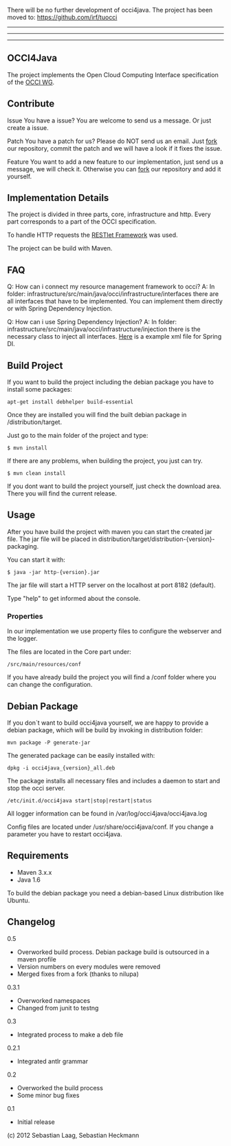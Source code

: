 There will be no further development of occi4java. The project has been moved to:
https://github.com/irf/tuocci





---------------------------------------------------------------------------------------------------
---------------------------------------------------------------------------------------------------
---------------------------------------------------------------------------------------------------


OCCI4Java
---------

The project implements the Open Cloud Computing Interface specification of the [OCCI WG](http://www.occi-wg.org).

Contribute
----------

Issue
You have a issue? You are welcome to send us a message. Or just create a issue.

Patch
You have a patch for us? Please do NOT send us an email. Just [fork](http://help.github.com/fork-a-repo/) our repository, commit the patch and we will have a look if it fixes the issue.

Feature
You want to add a new feature to our implementation, just send us a message, we will check it. Otherwise you can [fork](http://help.github.com/fork-a-repo/) our repository and add it yourself.

Implementation Details
----------------------

The project is divided in three parts, core, infrastructure and http. Every part corresponds to a part of the OCCI specification.

To handle HTTP requests the [RESTlet Framework](http://www.restlet.org) was used.

The project can be build with Maven.


FAQ
---

Q: How can i connect my resource management framework to occi?
A: In folder: infrastructure/src/main/java/occi/infrastructure/interfaces there are all interfaces that have to be implemented. You can implement them directly or with Spring Dependency Injection.

Q: How can i use Spring Dependency Injection?
A: In folder: infrastructure/src/main/java/occi/infrastructure/injection there is the necessary class to inject all interfaces.
[Here](https://github.com/occi4java/libvirt4occi/blob/master/src/main/resources/beans.xml) is a example xml file for Spring DI.

Build Project
-------------

If you want to build the project including the debian package you have to install some packages:

    apt-get install debhelper build-essential

Once they are installed you will find the built debian package in /distribution/target.


Just go to the main folder of the project and type:
    
    $ mvn install

If there are any problems, when building the project, you just can try.

    $ mvn clean install

If you dont want to build the project yourself, just check the download area. There you will find the current release.


Usage
-----

After you have build the project with maven you can start the created jar file. The jar file will be placed in distribution/target/distribution-{version}-packaging.

You can start it with:

    $ java -jar http-{version}.jar

The jar file will start a HTTP server on the localhost at port 8182 (default).

Type "help" to get informed about the console.

### Properties

In our implementation we use property files to configure the webserver and the logger.

The files are located in the Core part under:

    /src/main/resources/conf

If you have already build the project you will find a /conf folder where you can change the configuration.

Debian Package
--------------

If you don´t want to build occi4java yourself, we are happy to provide a debian package, which will be build by invoking in distribution folder:

    mvn package -P generate-jar

The generated package can be easily installed with:

    dpkg -i occi4java_{version}_all.deb

The package installs all necessary files and includes a daemon to start and stop the occi server.

    /etc/init.d/occi4java start|stop|restart|status

All logger information can be found in /var/log/occi4java/occi4java.log

Config files are located under /usr/share/occi4java/conf. If you change a parameter you have to restart occi4java.

Requirements
------------

* Maven 3.x.x
* Java 1.6

To build the debian package you need a debian-based Linux distribution like Ubuntu.


Changelog
---------

0.5

  * Overworked build process. Debian package build is outsourced in a maven profile
  * Version numbers on every modules were removed
  * Merged fixes from a fork (thanks to nilupa)

0.3.1

  * Overworked namespaces
  * Changed from junit to testng

0.3

  * Integrated process to make a deb file

0.2.1

  * Integrated antlr grammar

0.2

  * Overworked the build process
  * Some minor bug fixes
  
0.1

  * Initial release

(c) 2012 Sebastian Laag, Sebastian Heckmann
